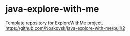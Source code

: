 # java-explore-with-me
Template repository for ExploreWithMe project.
https://github.com/Noskovsk/java-explore-with-me/pull/2

